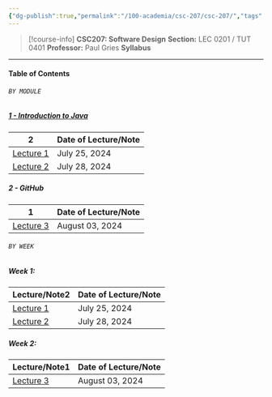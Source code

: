 ```yaml
---
{"dg-publish":true,"permalink":"/100-academia/csc-207/csc-207/","tags":["university","cs","course-page"],"created":"2024-06-22T16:05:58.141-07:00","updated":"2024-08-03T02:05:57.466-07:00"}
---
```


> [!course-info] **CSC207: Software Design**
> **Section:** LEC 0201 / TUT 0401
> **Professor:** Paul Gries
> **Syllabus**

---
#### Table of Contents
###### `BY MODULE`

<h5><span><a data-tooltip-position="top" aria-label="100 Academia/CSC207/1 - Introduction to Java.md" data-href="100 Academia/CSC207/1 - Introduction to Java.md" href="100 Academia/CSC207/1 - Introduction to Java.md" class="internal-link" target="_blank" rel="noopener">1 - Introduction to Java</a></span></h5><div><table class="dataview table-view-table"><thead class="table-view-thead"><tr class="table-view-tr-header"><th class="table-view-th"><span></span><span class="dataview small-text">2</span></th><th class="table-view-th"><span>Date of Lecture/Note</span></th></tr></thead><tbody class="table-view-tbody"><tr><td><span><a data-tooltip-position="top" aria-label="100 Academia/CSC207/Lecture 1.md" data-href="100 Academia/CSC207/Lecture 1.md" href="100 Academia/CSC207/Lecture 1.md" class="internal-link" target="_blank" rel="noopener">Lecture 1</a></span></td><td>July 25, 2024</td></tr><tr><td><span><a data-tooltip-position="top" aria-label="100 Academia/CSC207/Lecture 2.md" data-href="100 Academia/CSC207/Lecture 2.md" href="100 Academia/CSC207/Lecture 2.md" class="internal-link" target="_blank" rel="noopener">Lecture 2</a></span></td><td>July 28, 2024</td></tr></tbody></table></div><h5><span>2 - GitHub</span></h5><div><table class="dataview table-view-table"><thead class="table-view-thead"><tr class="table-view-tr-header"><th class="table-view-th"><span></span><span class="dataview small-text">1</span></th><th class="table-view-th"><span>Date of Lecture/Note</span></th></tr></thead><tbody class="table-view-tbody"><tr><td><span><a data-tooltip-position="top" aria-label="100 Academia/CSC207/Lecture 3.md" data-href="100 Academia/CSC207/Lecture 3.md" href="100 Academia/CSC207/Lecture 3.md" class="internal-link" target="_blank" rel="noopener">Lecture 3</a></span></td><td>August 03, 2024</td></tr></tbody></table></div>

###### `BY WEEK`

<h5><span>Week 1:</span></h5><div><table class="dataview table-view-table"><thead class="table-view-thead"><tr class="table-view-tr-header"><th class="table-view-th"><span>Lecture/Note</span><span class="dataview small-text">2</span></th><th class="table-view-th"><span>Date of Lecture/Note</span></th></tr></thead><tbody class="table-view-tbody"><tr><td><span><a data-tooltip-position="top" aria-label="100 Academia/CSC207/Lecture 1.md" data-href="100 Academia/CSC207/Lecture 1.md" href="100 Academia/CSC207/Lecture 1.md" class="internal-link" target="_blank" rel="noopener">Lecture 1</a></span></td><td>July 25, 2024</td></tr><tr><td><span><a data-tooltip-position="top" aria-label="100 Academia/CSC207/Lecture 2.md" data-href="100 Academia/CSC207/Lecture 2.md" href="100 Academia/CSC207/Lecture 2.md" class="internal-link" target="_blank" rel="noopener">Lecture 2</a></span></td><td>July 28, 2024</td></tr></tbody></table></div><h5><span>Week 2:</span></h5><div><table class="dataview table-view-table"><thead class="table-view-thead"><tr class="table-view-tr-header"><th class="table-view-th"><span>Lecture/Note</span><span class="dataview small-text">1</span></th><th class="table-view-th"><span>Date of Lecture/Note</span></th></tr></thead><tbody class="table-view-tbody"><tr><td><span><a data-tooltip-position="top" aria-label="100 Academia/CSC207/Lecture 3.md" data-href="100 Academia/CSC207/Lecture 3.md" href="100 Academia/CSC207/Lecture 3.md" class="internal-link" target="_blank" rel="noopener">Lecture 3</a></span></td><td>August 03, 2024</td></tr></tbody></table></div>
